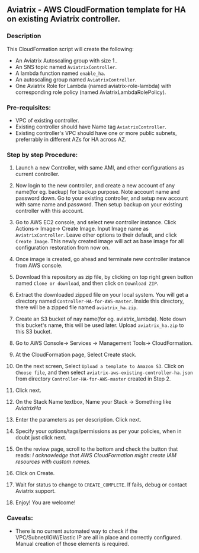## Aviatrix - AWS CloudFormation template for HA on existing Aviatrix controller.

### Description
This CloudFormation script will create the following:

* An Aviatrix Autoscaling group with size 1..
* An SNS topic named `AviatrixController`.
* A lambda function named `enable_ha`.
* An autoscaling group named `AviatrixController`.
* One Aviatrix Role for Lambda (named aviatrix-role-lambda) with corresponding role policy (named AviatrixLambdaRolePolicy).

### Pre-requisites:

* VPC of existing controller.
* Existing controller should have Name tag `AviatrixController`.
* Existing controller's VPC should have one or more public subnets, preferrably in different AZs for HA across AZ.

### Step by step Procedure:

1. Launch a new Controller, with same AMI, and other configurations as current controller.

2. Now login to the new controller, and create a new account of any name(for eg. backup) for backup purpose. Note account name and password down. Go to your existing controller, and setup new account with same name and password. Then setup backup on your existing controller with this account.

3. Go to AWS EC2 console, and select new controller instance. Click Actions-> Image-> Create Image. Input Image name as `AviatrixController`. Leave other options to their default, and click `Create Image`. This newly created image will act as base image for all configuration restoration from now on. 

4. Once image is created, go ahead and terminate new controller instance from AWS console.

5. Download this repository as zip file, by clicking on top right green button named `Clone or download`, and then click on `Download ZIP`.

6. Extract the downloaded zipped file on your local system. You will get a directory named `Controller-HA-for-AWS-master`. Inside this directory, there will be a zipped file named `aviatrix_ha.zip`.

7. Create an S3 bucket of nay name(for eg. aviatrix_lambda). Note down this bucket's name, this will be used later. Upload `aviatrix_ha.zip` to this S3 bucket.

8. Go to AWS Console-> Services -> Management Tools-> CloudFormation.

10. At the CloudFormation page, Select Create stack.

11. On the next screen, Select `Upload a template to Amazon S3`. Click on `Choose file`, and then select `aviatrix-aws-existing-controller-ha.json` from directory `Controller-HA-for-AWS-master` created in Step 2.

12. Click next.

13. On the Stack Name textbox, Name your Stack -> Something like *AviatrixHa*

14. Enter the parameters as per description. Click next.

15. Specify your options/tags/permissions as per your policies, when in doubt just click next.

16. On the review page, scroll to the bottom and check the button that reads:
*I acknowledge that AWS CloudFormation might create IAM resources with custom names.*

17. Click on Create.

18. Wait for status to change to `CREATE_COMPLETE`. If fails, debug or contact Aviatrix support.

19. Enjoy! You are welcome!

### Caveats:

* There is no current automated way to check if the VPC/Subnet/IGW/Elastic IP are all in place and correctly configured. Manual creation of those elements is required.
